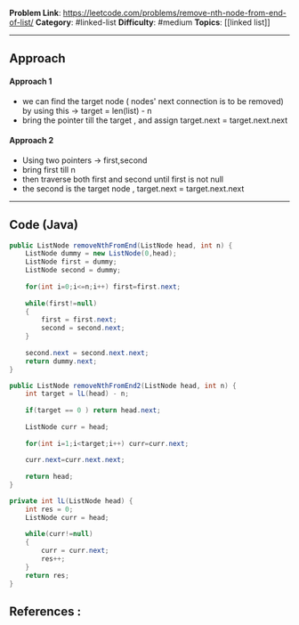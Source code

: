 
**Problem Link**: https://leetcode.com/problems/remove-nth-node-from-end-of-list/
**Category**: #linked-list
**Difficulty**: #medium 
**Topics**: [[linked list]]   

---

## Approach

#### Approach 1

- we can find the target node ( nodes' next connection is to be removed) by using this -> target = len(list) - n
- bring the pointer till the target , and assign target.next = target.next.next
#### Approach 2

 - Using two pointers -> first,second
 - bring first till n
 - then traverse both first and second until first is not null
 - the second is the target node , target.next = target.next.next
---

## Code (Java)

```java
public ListNode removeNthFromEnd(ListNode head, int n) {
	ListNode dummy = new ListNode(0,head);	
	ListNode first = dummy;	
	ListNode second = dummy;
	
	for(int i=0;i<=n;i++) first=first.next;
	
	while(first!=null)	
	{	
		first = first.next;		
		second = second.next;	
	}
	
	second.next = second.next.next;	
	return dummy.next;
}

```

```java
public ListNode removeNthFromEnd2(ListNode head, int n) {
	int target = lL(head) - n;
	
	if(target == 0 ) return head.next;
	
	ListNode curr = head;
	
	for(int i=1;i<target;i++) curr=curr.next;
	
	curr.next=curr.next.next;
	
	return head;
}

private int lL(ListNode head) {
	int res = 0;
	ListNode curr = head;
	
	while(curr!=null)	
	{	
		curr = curr.next;		
		res++;	
	}	
	return res;
}
```
## References :